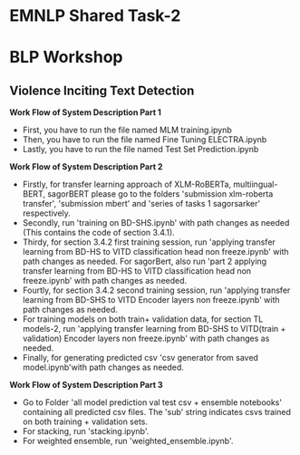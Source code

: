 # EMNLP Shared Task-2
<h1>BLP Workshop</h1>
<h2>Violence Inciting Text Detection</h2>

<b>Work Flow of System Description Part 1</b>
* First, you have to run the file named MLM training.ipynb
* Then, you have to run the file named Fine Tuning ELECTRA.ipynb
* Lastly, you have to run the file named Test Set Prediction.ipynb

<b>Work Flow of System Description Part 2</b>
* Firstly, for transfer learning approach of XLM-RoBERTa, multiingual-BERT, sagorBERT please go to the folders 'submission xlm-roberta transfer', 'submission mbert' and 'series of tasks 1 sagorsarker' respectively.
* Secondly, run 'training on BD-SHS.ipynb' with path changes as needed (This contains the code of section 3.4.1).
* Thirdy, for section 3.4.2 first training session, run 'applying transfer learning from BD-HS to VITD classification head non freeze.ipynb' with path changes as needed. For sagorBert, also run 'part 2 applying transfer learning from BD-HS to VITD classification head non freeze.ipynb' with path changes as needed.
* Fourtly, for section 3.4.2 second training session, run 'applying transfer learning from BD-SHS to VITD Encoder layers non freeze.ipynb' with path changes as needed.
* For training models on both train+ validation data, for section TL models-2, run 'applying transfer learning from BD-SHS to VITD(train + validation) Encoder layers non freeze.ipynb' with path changes as needed.
* Finally, for generating predicted csv 'csv generator from saved model.ipynb'with path changes as needed.

<b>Work Flow of System Description Part 3</b>
* Go to Folder 'all model prediction val test csv + ensemble notebooks' containing all predicted csv files. The 'sub' string indicates csvs trained on both training + validation sets.
* For stacking, run 'stacking.ipynb'.
* For weighted ensemble, run 'weighted_ensemble.ipynb'.
